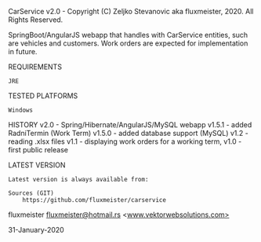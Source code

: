 CarService v2.0 - Copyright (C)  Zeljko Stevanovic aka fluxmeister, 2020. All Rights Reserved.

SpringBoot/AngularJS webapp that handles with CarService entities, such are vehicles and customers. Work orders are expected for implementation in future.


REQUIREMENTS

	JRE


TESTED PLATFORMS

	Windows 


HISTORY
    v2.0    - Spring/Hibernate/AngularJS/MySQL webapp
    v1.5.1	- added RadniTermin (Work Term)
	v1.5.0	- added database support (MySQL)
    v1.2	- reading .xlsx files
	v1.1	- displaying work orders for a working term,
	v1.0	- first public release


LATEST VERSION

	Latest version is always available from:

	Sources (GIT)
		https://github.com/fluxmeister/carservice


fluxmeister <fluxmeister@hotmail.rs> <www.vektorwebsolutions.com>

31-January-2020

